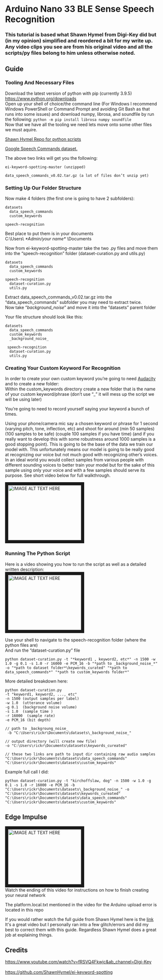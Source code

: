 # Arduino Nano 33 BLE Sense Speech Recognition

### This tutorial is based what Shawn Hymel from Digi-Key did but (in my opinion) simplified and reordered a bit for my write up. Any video clips you see are from his original video and all the scripts/py files belong to him unless otherwise noted.


## Guide
### Tooling And Necessary Files 
Download the latest version of python with pip (currently 3.9.5) </br>
https://www.python.org/downloads </br>
Open up your shell of choice/the command line (For Windows I recommend Windows PowerShell or Command Prompt and avoiding Git Bash as that runs into some issues) and download numpy, librosa, and soundfile by run the following: 
```python -m pip install librosa numpy soundfile``` </br>
Now that we have all the tooling we need lets move onto some other files we must aquire. </br>

[Shawn Hymel Repo for python scripts][reference link2]

[Google Speech Commands dataset.][reference link]

The above two links will get you the following:
```
ei-keyword-spotting-master (unzipped)

data_speech_commands_v0.02.tar.gz (a lot of files don’t unzip yet)
 ``` 
### Setting Up Our Folder Structure
Now make 4 folders (the first one is going to have 2 subfolders):
```
datasets
  data_speech_commands
  custom_keywords

speech-recognition
```
Best place to put them is in your documents </br>
C:\Users\ *\*Admin/your name\** \Documents </br>


Now from ei-keyword-spotting-master take the two .py files and move them into the “speech-recognition” folder (dataset-curation.py and utils.py)
```
datasets
  data_speech_commands
  custom_keywords

speech-recognition
  dataset-curation.py 
  utils.py
```

Extract data_speech_commands_v0.02.tar.gz into the “data_speech_commands” subfolder you may need to extract twice. </br>
Now take “_background_noise_” and move it into the “datasets” parent folder 

Your file structure should look like this:
```
datasets
  data_speech_commands
  custom_keywords
  _background_noise_
 
 speech-recognition
  dataset-curation.py 
  utils.py
```

### Creating Your Custom Keyword For Recognition
In order to create your own custom keyword you’re going to need [Audacity][reference link3] and to create a new folder: </br>
Within the custom_keywords directory create a new folder that is the name of your custom keyword/phrase (don’t use “_” it will mess up the script we will be using later) </br>

You’re going to need to record yourself saying your keyword a bunch of times. </br>

Using your phone/camera mic say a chosen keyword or phrase for 1 second (varying pitch, tone, inflection, etc) and shoot for around (min 50 samples) (100 samples to be safe) (couple 100 samples if you have time) (and if you really want to develop this with some robustness around 1000 samples is a good stopping point). This is going to be the base of the data we train our model with. This unfortunately means our model is going to be really good at recognizing our voice but not much good with recognizing other’s voices. In an ideal world you would collect samples from various people with different sounding voices to better train your model but for the sake of this sample using only your voice and with a few samples should serve its purpose. See short video below for full walkthrough.

<a href="https://youtu.be/bxQ29mNKYww" target="_blank"><img src="http://img.youtube.com/vi/bxQ29mNKYww/0.jpg" 
alt="IMAGE ALT TEXT HERE" width="240" height="180" border="10" /></a> </br>

### Running The Python Script
Here is a video showing you how to run the script as well as a detailed written description: </br>
<a href="https://youtu.be/CjSUhOtDkTw" target="_blank"><img src="http://img.youtube.com/vi/CjSUhOtDkTw/0.jpg" 
alt="IMAGE ALT TEXT HERE" width="240" height="180" border="10" /></a> </br>

Use your shell to navigate to the speech-recognition folder (where the python files are) </br>
And run the “dataset-curation.py” file
``` 
python dataset-curation.py -t "*keyword1 , keyword2, etc*" -n 1500 -w 1.0 -g 0.1 -s 1.0 -r 16000 -e PCM_16 -b "*path to _background_noise_*" -o "*path to dataset folder*\keywords_curated" "*path to data_speech_commands*" "*path to custom_keywords folder*"
 ```
 
More detailed breakdown here:
```
python dataset-curation.py 
-t "keyword1, keyword2, ..., etc" 
-n 1500 (output samples per label)
-w 1.0  (utterance volume)
-g 0.1  (background noise volume)
-s 1.0  (sample time )
-r 16000  (sample rate)
-e PCM_16 (bit depth)

// path to _backgroung_noise_
 -b "C:\Users\rickr\Documents\datasets\_background_noise_"
 
// output directory (will create new file)
-o "C:\Users\rickr\Documents\datasets\keywords_cureated"

// these two links are path to input dir containing raw audio samples
"C:\Users\rickr\Documents\datasets\data_speech_commands" "C:\Users\rickr\Documents\datasets\custom_keywords"
```

Example full call I did:
```
python dataset-curation.py -t "kirchoffslaw, dog" -n 1500 -w 1.0 -g 0.1 -s 1.0 -r 16000 -e PCM_16 -b "C:\Users\rickr\Documents\datasets\_background_noise_" -o "C:\Users\rickr\Documents\datasets\keywords_cureated" "C:\Users\rickr\Documents\datasets\data_speech_commands" "C:\Users\rickr\Documents\datasets\custom_keywords"
```

## Edge Impulse 
<a href="https://youtu.be/fRSVQ4Fkwjc?t=619" target="_blank"><img src="http://img.youtube.com/vi/fRSVQ4Fkwjc/0.jpg" 
alt="IMAGE ALT TEXT HERE" width="240" height="180" border="10" /></a> </br>
Watch the ending of this video for instructions on how to finish creating your neural network </br>

The platform.local.txt mentioned in the video for the Arduino upload error is located in this repo


If you would rather watch the full guide from Shawn Hymel here is the [link][reference link4] </br>
It's a great video but I personally ran into a few glitch/errors and did my best to correct them with this guide. Regardless Shawn Hymel does a great job at explaining things.

## Credits
https://www.youtube.com/watch?v=fRSVQ4Fkwjc&ab_channel=Digi-Key </br>  
https://github.com/ShawnHymel/ei-keyword-spotting


[reference link]: https://storage.cloud.google.com/download.tensorflow.org/data/speech_commands_v0.02.tar.gz

[reference link2]: https://github.com/ShawnHymel/ei-keyword-spotting
[reference link3]:  https://www.audacityteam.org/download
[reference link4]:  https://www.youtube.com/watch?v=fRSVQ4Fkwjc&ab_channel=Digi-Key

